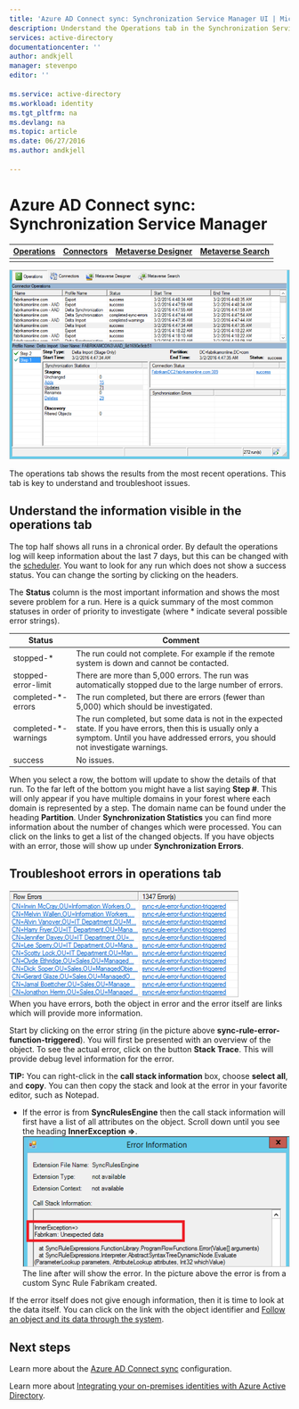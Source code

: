 ```yaml
---
title: 'Azure AD Connect sync: Synchronization Service Manager UI | Microsoft Azure'
description: Understand the Operations tab in the Synchronization Service Manager for Azure AD Connect.
services: active-directory
documentationcenter: ''
author: andkjell
manager: stevenpo
editor: ''

ms.service: active-directory
ms.workload: identity
ms.tgt_pltfrm: na
ms.devlang: na
ms.topic: article
ms.date: 06/27/2016
ms.author: andkjell

---
```

# Azure AD Connect sync: Synchronization Service Manager
| [Operations](active-directory-aadconnectsync-service-manager-ui-operations.md) | [Connectors](active-directory-aadconnectsync-service-manager-ui-connectors.md) | [Metaverse Designer](active-directory-aadconnectsync-service-manager-ui-mvdesigner.md) | [Metaverse Search](active-directory-aadconnectsync-service-manager-ui-mvsearch.md) |
| --- | --- | --- | --- |
|  |

![Sync Service Manager](./media/active-directory-aadconnectsync-service-manager-ui/operations.png)

The operations tab shows the results from the most recent operations. This tab is key to understand and troubleshoot issues.

## Understand the information visible in the operations tab
The top half shows all runs in a chronical order. By default the operations log will keep information about the last 7 days, but this can be changed with the [scheduler](active-directory-aadconnectsync-feature-scheduler.md). You want to look for any run which does not show a success status. You can change the sorting by clicking on the headers.

The **Status** column is the most important information and shows the most severe problem for a run. Here is a quick summary of the most common statuses in order of priority to investigate (where * indicate several possible error strings).

| Status | Comment |
| --- | --- |
| stopped-* |The run could not complete. For example if the remote system is down and cannot be contacted. |
| stopped-error-limit |There are more than 5,000 errors. The run was automatically stopped due to the large number of errors. |
| completed-\*-errors |The run completed, but there are errors (fewer than 5,000) which should be investigated. |
| completed-\*-warnings |The run completed, but some data is not in the expected state. If you have errors, then this is usually only a symptom. Until you have addressed errors, you should not investigate warnings. |
| success |No issues. |

When you select a row, the bottom will update to show the details of that run. To the far left of the bottom you might have a list saying **Step #**. This will only appear if you have multiple domains in your forest where each domain is represented by a step. The domain name can be found under the heading **Partition**. Under **Synchronization Statistics** you can find more information about the number of changes which were processed. You can click on the links to get a list of the changed objects. If you have objects with an error, those will show up under **Synchronization Errors**.

## Troubleshoot errors in operations tab
![Sync Service Manager](./media/active-directory-aadconnectsync-service-manager-ui/errorsync.png)  
When you have errors, both the object in error and the error itself are links which will provide more information.

Start by clicking on the error string (in the picture above **sync-rule-error-function-triggered**). You will first be presented with an overview of the object. To see the actual error, click on the button **Stack Trace**. This will provide debug level information for the error.

**TIP:** You can right-click in the **call stack information** box, choose **select all**, and **copy**. You can then copy the stack and look at the error in your favorite editor, such as Notepad.

* If the error is from **SyncRulesEngine** then the call stack information will first have a list of all attributes on the object. Scroll down until you see the heading **InnerException =>**.  
  ![Sync Service Manager](./media/active-directory-aadconnectsync-service-manager-ui/errorinnerexception.png)  
  The line after will show the error. In the picture above the error is from a custom Sync Rule Fabrikam created.

If the error itself does not give enough information, then it is time to look at the data itself. You can click on the link with the object identifier and [Follow an object and its data through the system](active-directory-aadconnectsync-service-manager-ui-connectors.md#follow-an-object-and-its-data-through-the-system).

## Next steps
Learn more about the [Azure AD Connect sync](active-directory-aadconnectsync-whatis.md) configuration.

Learn more about [Integrating your on-premises identities with Azure Active Directory](active-directory-aadconnect.md).

